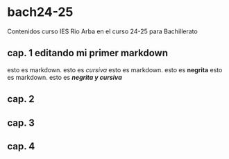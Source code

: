 # bach24-25
Contenidos curso IES Rio Arba en el curso 24-25 para Bachillerato 
## cap. 1 editando mi primer markdown

esto es markdown. esto es *cursiva* 
esto es markdown. esto es **negrita** 
esto es markdown. esto es ***negrita y cursiva*** 

## cap. 2
## cap. 3
## cap. 4
